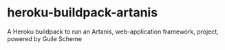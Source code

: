 # heroku-buildpack-artanis
A Heroku buildpack to run an Artanis, web-application framework, project, powered by Guile Scheme
